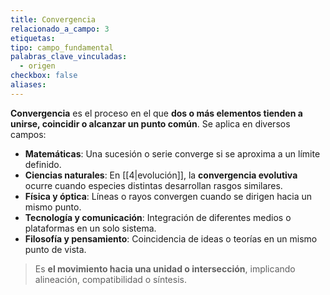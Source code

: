 ```yaml
---
title: Convergencia
relacionado_a_campo: 3
etiquetas: 
tipo: campo_fundamental
palabras_clave_vinculadas:
  - origen
checkbox: false
aliases:
---
```

**Convergencia** es el proceso en el que **dos o más elementos tienden a unirse, coincidir o alcanzar un punto común**. Se aplica en diversos campos:

- **Matemáticas**: Una sucesión o serie converge si se aproxima a un límite definido.
- **Ciencias naturales**: En [[4|evolución]], la **convergencia evolutiva** ocurre cuando especies distintas desarrollan rasgos similares.
- **Física y óptica**: Líneas o rayos convergen cuando se dirigen hacia un mismo punto.
- **Tecnología y comunicación**: Integración de diferentes medios o plataformas en un solo sistema.
- **Filosofía y pensamiento**: Coincidencia de ideas o teorías en un mismo punto de vista.

> Es **el movimiento hacia una unidad o intersección**, implicando alineación, compatibilidad o síntesis.